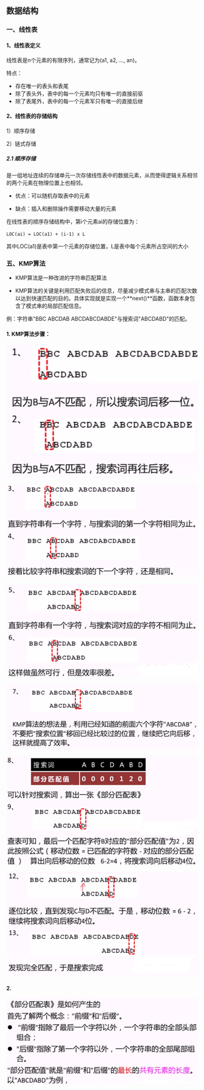 ## 数据结构

### 一、线性表

#### 1、线性表定义

线性表是n个元素的有限序列，通常记为(a1, a2, ..., an)。

特点：

- 存在唯一的表头和表尾
- 除了表头外，表中的每一个元素均只有唯一的直接前驱
- 除了表尾外，表中的每一个元素军只有唯一的直接后继

#### 2、线性表的存储结构

1）顺序存储

2）链式存储

##### 2.1  顺序存储

是一组地址连续的存储单元一次存储线性表中的数据元素，从而使得逻辑关系相邻的两个元素在物理位置上也相邻。

- 优点：可以随机存取表中的元素

- 缺点：插入和删除操作需要移动大量的元素

在线性表的顺序存储结构中，第i个元素ai的存储位置为：

  `LOC(ai) = LOC(a1) + (i-1) x L`

其中LOC(a1)是表中第一个元素的存储位置，L是表中每个元素所占空间的大小



### 五、KMP算法

- KMP算法是一种改进的字符串匹配算法

- KMP算法的关键是利用匹配失败后的信息，尽量减少模式串与主串的匹配次数以达到快速匹配的目的。具体实现就是实现一个**next()**函数，函数本身包含了模式串的局部匹配信息。

例：字符串"BBC ABCDAB ABCDABCDABDE"与搜索词"ABCDABD"的匹配。

#### 1. KMP算法步骤：

![](images-2021-0512\KMP算法1.png)

![](images-2021-0512\KMP算法2.png)

![](images-2021-0512\KMP算法3.png)

![](images-2021-0512\KMP算法4.png)

![](images-2021-0512\KMP算法5.png)

![](images-2021-0512\KMP算法6.png)

#### 2. 

![](images-2021-0512\部分匹配表.png)